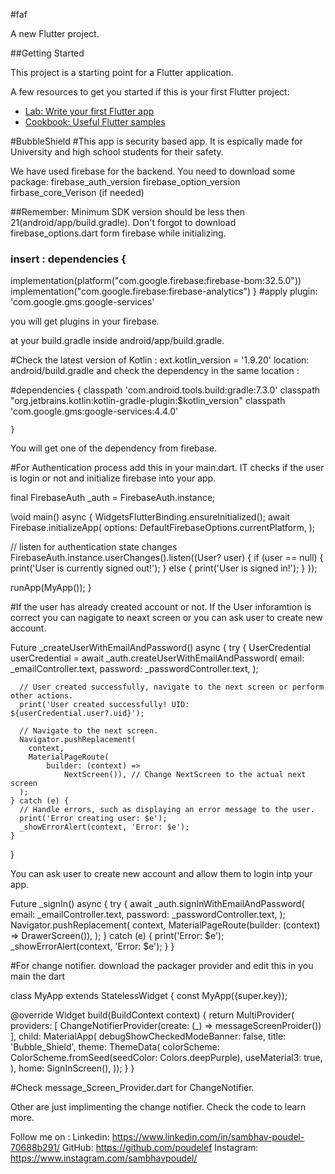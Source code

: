 #faf 

A new Flutter project.

##Getting Started

This project is a starting point for a Flutter application.

A few resources to get you started if this is your first Flutter project:

- [Lab: Write your first Flutter app](https://docs.flutter.dev/get-started/codelab)
- [Cookbook: Useful Flutter samples](https://docs.flutter.dev/cookbook)


#B u b b l e S h i e l d 
 
#This app is security based app. It is espically made for University and high school students for their safety.

We have used firebase for the backend. You need to download some package:
firebase_auth_version
firebase_option_version
firbase_core_Verison (if needed)

##Remember: Minimum SDK version should be less then 21(android/app/build.gradle). Don't forgot to download firebase_options.dart form firebase while initializing.

### insert : dependencies {
implementation(platform("com.google.firebase:firebase-bom:32.5.0"))
implementation("com.google.firebase:firebase-analytics")
}
#apply plugin: 'com.google.gms.google-services'

you will get plugins in your firebase.

at your build.gradle inside android/app/build.gradle.

#Check the latest version of Kotlin : ext.kotlin_version = '1.9.20' location: android/build.gradle and check the dependency in the same location :

#dependencies {
classpath 'com.android.tools.build:gradle:7.3.0'
classpath "org.jetbrains.kotlin:kotlin-gradle-plugin:$kotlin_version"
classpath 'com.google.gms:google-services:4.4.0'

    }

You will get one of the dependency from firebase.

#For Authentication process add this in your main.dart. IT checks if the user is login or not and initialize firebase into your app.

final FirebaseAuth \_auth = FirebaseAuth.instance;

\void main() async {
WidgetsFlutterBinding.ensureInitialized();
await Firebase.initializeApp(
options: DefaultFirebaseOptions.currentPlatform,
);

// listen for authentication state changes
FirebaseAuth.instance.userChanges().listen((User? user) {
if (user == null) {
print('User is currently signed out!');
} else {
print('User is signed in!');
}
});

runApp(MyApp());
}

#If the user has already created account or not. If the User inforamtion is correct you can nagigate to neaxt screen or you can ask user to create new account.

Future<void> \_createUserWithEmailAndPassword() async {
try {
UserCredential userCredential =
await \_auth.createUserWithEmailAndPassword(
email: \_emailController.text,
password: \_passwordController.text,
);

      // User created successfully, navigate to the next screen or perform other actions.
      print('User created successfully! UID: ${userCredential.user?.uid}');

      // Navigate to the next screen.
      Navigator.pushReplacement(
        context,
        MaterialPageRoute(
            builder: (context) =>
                NextScreen()), // Change NextScreen to the actual next screen
      );
    } catch (e) {
      // Handle errors, such as displaying an error message to the user.
      print('Error creating user: $e');
      _showErrorAlert(context, 'Error: $e');
    }

}

You can ask user to create new account and allow them to login intp your app.

Future<void> \_signIn() async {
try {
await \_auth.signInWithEmailAndPassword(
email: \_emailController.text,
password: \_passwordController.text,
);
Navigator.pushReplacement(
context,
MaterialPageRoute(builder: (context) => DrawerScreen()),
);
} catch (e) {
print('Error: $e');
\_showErrorAlert(context, 'Error: $e');
}
}

#For change notifier. download the packager provider and edit this in you main the dart

class MyApp extends StatelessWidget {
const MyApp({super.key});

@override
Widget build(BuildContext context) {
return MultiProvider(
providers: [
ChangeNotifierProvider(create: (_) => messageScreenProider())
],
child: MaterialApp(
debugShowCheckedModeBanner: false,
title: 'Bubble_Shield',
theme: ThemeData(
colorScheme: ColorScheme.fromSeed(seedColor: Colors.deepPurple),
useMaterial3: true,
),
home: SignInScreen(),
));
}
}

#Check message_Screen_Provider.dart for ChangeNotifier.

Other are just implimenting the change notifier. Check the code to learn more.

Follow me on : Linkedin: https://www.linkedin.com/in/sambhav-poudel-70688b291/
GitHub: https://github.com/poudelef
Instagram: https://www.instagram.com/sambhavpoudel/

 
